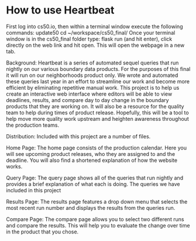 # How to use Heartbeat
First log into cs50.io, then within a terminal window execute the following commands:
update50
cd ~/workspace/cs50_final/
Once your terminal window is in the cs50_final folder type: flask run (and hit enter), click directly on the web link and hit open. This will open the webpage in a new tab.

Background:
Heartbeat is a series of automated sequel queries that run nightly on our various boundary data products. For the purposes of this final it will run on our neighborhoods product only.
We wrote and automated these queries last year in an effort to streamline our work and become more efficient by eliminating repetitive manual work. This project is to help us create an
interactive web interface where editors will be able to view deadlines, results, and compare day to day change in the boundary products that they are working on. It will also be a resource
for the quality team to help during times of product release. Hopefully, this will be a tool to help move more quality work upstream and heighten awareness throughout the production teams.

Distribution:
Included with this project are a number of files.

Home Page:
The home page consists of the production calendar. Here you will see upcoming product releases, who they are assigned to and the deadline. You will also find a shortened explanation of how the website works.

Query Page:
The query page shows all of the queries that run nightly and provides a brief explanation of what each is doing. The queries we have included in this project

Results Page:
The results page features a drop down menu that selects the most recent run number and displays the results from the queries run.

Compare Page:
The compare page allows you to select two different runs and compare the results. This will help you to evaluate the change over time in the product that you chose.

